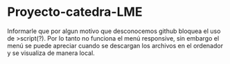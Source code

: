 # Proyecto-catedra-LME

Informarle que por algun motivo que desconocemos github bloquea el uso de >script(?). Por lo tanto no funciona el menú responsive, sin embargo el menú se puede apreciar cuando se
descargan los archivos en el ordenador y se visualiza de manera local.

